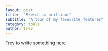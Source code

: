 ```yaml
---
layout: post
title:  "Sketch is brilliant"
subtitle: "A tour of my favourite features"
category: tools
author: trev
---
```


Trev to write something here